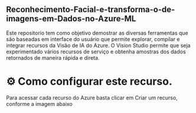 ## Reconhecimento-Facial-e-transforma-o-de-imagens-em-Dados-no-Azure-ML
Este repositorio tem como objetivo demostrar as diversas ferramentas que são baseadas em interface do usuário que permite explorar, compilar e integrar recursos da Visão de IA do Azure. O Vision Studio permite que seja experimentado vários recursos de serviço e obtenha amostras dos dados retornados de maneira rápida e direta.

# ⚙ Como configurar este recurso.
Para acessar cada recurso do Azure basta clicar em Criar um recurso, conforme a imagem abaixo
